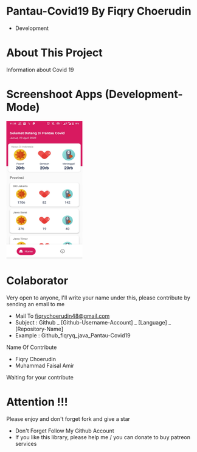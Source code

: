 # Pantau-Covid19 By Fiqry Choerudin
- Development

# About This Project
Information about Covid 19

# Screenshoot Apps (Development-Mode)
<span align="center"><img width="200px" height="360px" src="docs/images/145755.jpg"></span>

# Colaborator
Very open to anyone, I'll write your name under this, please contribute by sending an email to me

- Mail To fiqrychoerudin48@gmail.com
- Subject : Github _ [Github-Username-Account] _ [Language] _ [Repository-Name]
- Example : Github_fiqryq_java_Pantau-Covid19

Name Of Contribute
- Fiqry Choerudin
- Muhammad Faisal Amir

Waiting for your contribute

# Attention !!!
Please enjoy and don't forget fork and give a star
- Don't Forget Follow My Github Account
- If you like this library, please help me / you can donate to buy patreon services